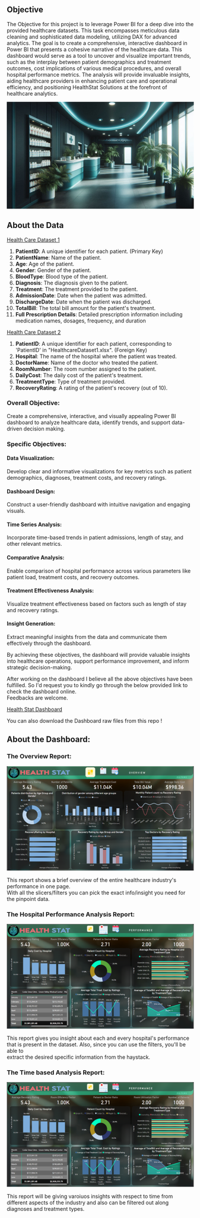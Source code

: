 <H2>Objective</H2>

The Objective for this project is to leverage Power BI for a deep dive into the provided healthcare datasets. This task encompasses meticulous data cleaning and sophisticated data modeling,
utilizing DAX for advanced analytics. The goal is to create a comprehensive, interactive dashboard in Power BI that presents a cohesive narrative of the healthcare data. This dashboard would
serve as a tool to uncover and visualize important trends, such as the interplay between patient demographics and treatment outcomes, cost implications of various medical procedures, and overall
hospital performance metrics. The analysis will provide invaluable insights, aiding healthcare providers in enhancing patient care and operational efficiency, and positioning HealthStat
Solutions at the forefront of healthcare analytics.

![Healthcare](https://github.com/ANURUDRA-JENA/Health-Care-Analysis-Dashboard/blob/b2dc4b6b56b1a7327ec30f4153be5a7def143d52/Assets/Designer%20(7).png)

<h2>About the Data</h2>

<a href = "https://view.officeapps.live.com/op/view.aspx?src=https%3A%2F%2Ffile.notion.so%2Ff%2Ff%2Fd1e1bc70-9ede-4c69-84fd-42c5605803a0%2Ff612ea2d-d0ea-4f03-9d9e-056baa3a6658%2FHealthcareDataset1.xlsx%3Ftable%3Dblock%26id%3Dbb025d31-0e9c-4e08-931a-8df1a7e7e201%26spaceId%3Dd1e1bc70-9ede-4c69-84fd-42c5605803a0%26expirationTimestamp%3D1723874400000%26signature%3DRWgauwtI1ehCwbPIQqxQcdAyA6ocC-2eVbR4oWfnDPo%26downloadName%3DHealthcareDataset1.xlsx&wdOrigin=BROWSELINK">Health Care Dataset 1</a>

1. **PatientID**: A unique identifier for each patient. (Primary Key)
2. **PatientName**: Name of the patient.
3. **Age**: Age of the patient.
4. **Gender**: Gender of the patient.
5. **BloodType**: Blood type of the patient.
6. **Diagnosis**: The diagnosis given to the patient.
7. **Treatment**: The treatment provided to the patient.
8. **AdmissionDate**: Date when the patient was admitted.
9. **DischargeDate**: Date when the patient was discharged.
10. **TotalBill**: The total bill amount for the patient's treatment.
11. **Full Prescription Details**: Detailed prescription information including medication names, dosages, frequency, and duration

<a href = "https://view.officeapps.live.com/op/view.aspx?src=https%3A%2F%2Ffile.notion.so%2Ff%2Ff%2Fd1e1bc70-9ede-4c69-84fd-42c5605803a0%2F78856dc5-afc4-4b4d-a42d-f75a0affd3d7%2FHealthcareDataset2.xlsx%3Ftable%3Dblock%26id%3D73ff38d8-63e6-4408-9271-876fdc8b54e1%26spaceId%3Dd1e1bc70-9ede-4c69-84fd-42c5605803a0%26expirationTimestamp%3D1723874400000%26signature%3DIzQksbLcem9EMhFBsoOxzhwfkZdzdgOjktnHdpnoLIs%26downloadName%3DHealthcareDataset2.xlsx&wdOrigin=BROWSELINK">Health Care Dataset 2</a>

1. **PatientID**: A unique identifier for each patient, corresponding to 'PatientID' in "HealthcareDataset1.xlsx". (Foreign Key)
2. **Hospital**: The name of the hospital where the patient was treated.
3. **DoctorName**: Name of the doctor who treated the patient.
4. **RoomNumber**: The room number assigned to the patient.
5. **DailyCost**: The daily cost of the patient's treatment.
6. **TreatmentType**: Type of treatment provided.
7. **RecoveryRating**: A rating of the patient's recovery (out of 10).

<h3>Overall Objective:</h3>
Create a comprehensive, interactive, and visually appealing Power BI dashboard to analyze healthcare data, identify trends, and support data-driven decision making.

<h3>Specific Objectives:</h3>
<h4>Data Visualization:</h4> Develop clear and informative visualizations for key metrics such as patient demographics, diagnoses, treatment costs, and recovery ratings.
<h4>Dashboard Design:</h4> Construct a user-friendly dashboard with intuitive navigation and engaging visuals.
<H4>Time Series Analysis:</H4> Incorporate time-based trends in patient admissions, length of stay, and other relevant metrics.
<h4>Comparative Analysis:</h4> Enable comparison of hospital performance across various parameters like patient load, treatment costs, and recovery outcomes.
<h4>Treatment Effectiveness Analysis:</h4> Visualize treatment effectiveness based on factors such as length of stay and recovery ratings.
<h4>Insight Generation:</h4> Extract meaningful insights from the data and communicate them effectively through the dashboard.


<p>By achieving these objectives, the dashboard will provide valuable insights into healthcare operations, support performance improvement, and inform strategic decision-making.</p>

<p>After working on the dashboard I believe all the above objectives have been fulfilled. So I'd request you to kindly go through the below provided link to check the dashboard online.<br>
Feedbacks are welcome.</p>

<a href = "https://app.powerbi.com/view?r=eyJrIjoiMTM0ZjM5MzUtMTNjZi00YTM3LWI1MzEtMGMzMDA5NDIzMzU3IiwidCI6ImYxZTEwY2Q3LTJiYWYtNDJjZi04M2NhLWFjYWY1ZDg1NGE3YSJ9&pageName=df4a6b4ee95f9e556b16">Health Stat Dashboard</a>

<p>You can also download the Dashboard raw files from this repo !</p>

<h2>About the Dashboard:</h2>
<H3>The Overview Report:</H3>

![PBI1](https://github.com/ANURUDRA-JENA/Health-Care-Analysis-Dashboard/blob/980e4a7f930d3f05834e87130d781b4e85a47e93/Assets/Screenshot%202024-08-16%20090418.png)

<p>This report shows a brief overview of the entire healthcare industry's performance in one page.<br>With all the slicers/filters you can pick the exact info/insight you need for the pinpoint data.</p>

<H3>The Hospital Performance Analysis Report:</H3>

![PBI1](https://github.com/ANURUDRA-JENA/Health-Care-Analysis-Dashboard/blob/980e4a7f930d3f05834e87130d781b4e85a47e93/Assets/Screenshot%202024-08-16%20090519.png)

<p>This report gives you insight about each and every hospital's performance that is present in the dataset. Also, since you can use the filters, you'll be able to<br>
extract the desired specific information from the haystack.</p>

<H3>The Time based Analysis Report:</H3>

![PBI1](https://github.com/ANURUDRA-JENA/Health-Care-Analysis-Dashboard/blob/980e4a7f930d3f05834e87130d781b4e85a47e93/Assets/Screenshot%202024-08-16%20090519.png)

<p>This report will be giving varoiuos insights with respect to time from different aspects of the industry and also can be filtered out along diagnoses and treatment types.</p>





